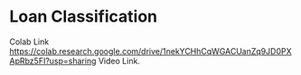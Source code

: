 # Loan Classification
Colab Link
https://colab.research.google.com/drive/1nekYCHhCqWGACUanZq9JD0PXApRbz5FI?usp=sharing
Video Link.

